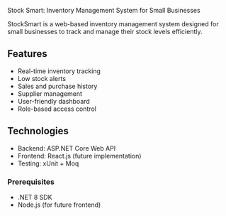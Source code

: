 Stock Smart: Inventory Management System for Small Businesses

StockSmart is a web-based inventory management system designed for small businesses to track and manage their stock levels efficiently.

## Features

- Real-time inventory tracking
- Low stock alerts
- Sales and purchase history
- Supplier management
- User-friendly dashboard
- Role-based access control

## Technologies

- Backend: ASP.NET Core Web API
- Frontend: React.js (future implementation)
- Testing: xUnit + Moq

### Prerequisites

- .NET 8 SDK
- Node.js (for future frontend)

